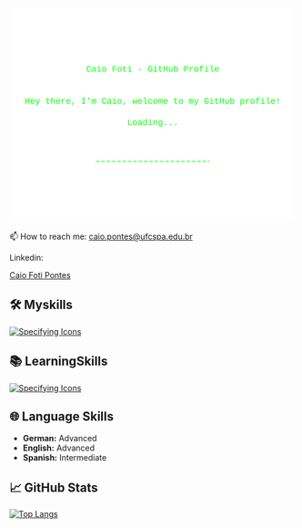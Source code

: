 <div align="center">
  <img width="500px" src="welcome.svg">
</div>

📫 How to reach me: caio.pontes@ufcspa.edu.br 

Linkedin: <div class="badge-base LI-profile-badge" data-locale="pt_BR" data-size="large" data-theme="dark" data-type="HORIZONTAL" data-vanity="caio-foti-pontes-0a1a54206" data-version="v1"><a class="badge-base__link LI-simple-link" href="https://br.linkedin.com/in/caio-foti-pontes-0a1a54206?trk=profile-badge">Caio Foti Pontes</a></div>
              

## 🛠️ Myskills

[![Specifying Icons](https://skillicons.dev/icons?i=python,java,php,js,typescript,html,css,react,angular,django,laravel,mysql,git&perline=5)](https://skillicons.dev)

## 📚 LearningSkills

[![Specifying Icons](https://skillicons.dev/icons?i=flutter,firebase,aws,go&perline=5)](https://skillicons.dev)

## 🌐 Language Skills

- **German:** Advanced
- **English:** Advanced
- **Spanish:** Intermediate

## &#x1f4c8; GitHub Stats

[![Top Langs](https://github-readme-stats.vercel.app/api/top-langs/?username=caiofoti)](https://github.com/caiofoti/github-readme-stats)

